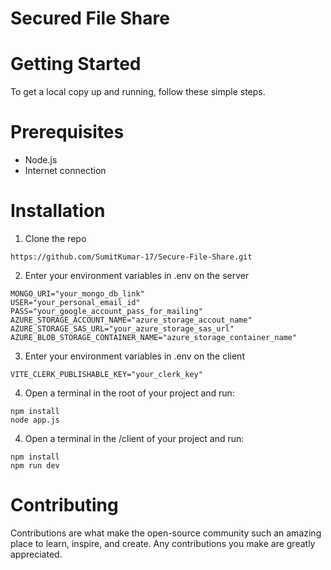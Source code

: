 # Secured File Share

# Getting Started
To get a local copy up and running, follow these simple steps.

# Prerequisites
- Node.js
- Internet connection

# Installation

1. Clone the repo
```
https://github.com/SumitKumar-17/Secure-File-Share.git
```

2. Enter your environment variables in .env on the server
```
MONGO_URI="your_mongo_db_link"
USER="your_personal_email_id"
PASS="your_google_account_pass_for_mailing"
AZURE_STORAGE_ACCOUNT_NAME="azure_storage_accout_name"
AZURE_STORAGE_SAS_URL="your_azure_storage_sas_url"
AZURE_BLOB_STORAGE_CONTAINER_NAME="azure_storage_container_name"

```

3. Enter your environment variables in .env on the client
```
VITE_CLERK_PUBLISHABLE_KEY="your_clerk_key"
```

4. Open a terminal in the root of your project and run:
```
npm install
node app.js
```
4. Open a terminal in the /client of your project and run:
```
npm install
npm run dev
```

# Contributing
Contributions are what make the open-source community such an amazing place to learn, inspire, and create. Any contributions you make are greatly appreciated.
